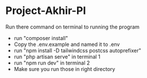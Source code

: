 # Project-Akhir-PI
Run there command on terminal to running the program
- run "composer install"
- Copy the .env.example and named it to .env
- run "npm install -D tailwindcss postcss autoprefixer"
- run "php artisan serve" in terminal 1
- run "npm run dev" in terminal 2
- Make sure you run those in right directory
